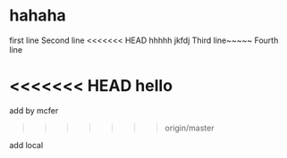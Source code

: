 # hahaha
first line
Second line
<<<<<<< HEAD
hhhhh
jkfdj
Third line~~~~~
Fourth line

<<<<<<< HEAD
hello
=======

add by mcfer
>>>>>>> origin/master

add local
